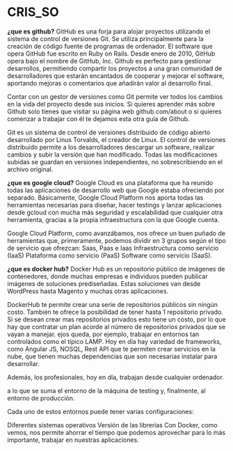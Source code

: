 # CRIS_SO
**¿que es github?**
GitHub es una forja para alojar proyectos utilizando el sistema de control de versiones Git. Se utiliza principalmente para la creación de código fuente de programas de ordenador. El software que opera GitHub fue escrito en Ruby on Rails. Desde enero de 2010, GitHub opera bajo el nombre de GitHub, Inc.
Github es perfecto para gestionar desarrollos, permitiendo compartir los proyectos a una gran comunidad de desarrolladores que estarán encantados de cooperar y mejorar el software, aportando mejoras o comentarios que añadirán valor al desarrollo final.

Contar con un gestor de versiones como Git permite ver todos los cambios en la vida del proyecto desde sus inicios.
Si quieres aprender más sobre Github solo tienes que visitar su página web github.com/about o si quieres comenzar a trabajar con él te dejamos esta otra guía de Github.

Git es un sistema de control de versiones distribuido de código abierto desarrollado por Linus Torvalds, el creador de Linux.
El control de versiones distribuido permite a los desarrolladores descargar un software, realizar cambios y subir la versión que han modificado. Todas las modificaciones subidas se guardan en versiones independientes, no sobrescribiendo en el archivo original.


**¿que es google cloud?**
Google Cloud es una plataforma que ha reunido todas las aplicaciones de desarrollo web que Google estaba ofreciendo por separado. 
Básicamente, Google Cloud Platform nos aporta todas las herramientas necesarias para diseñar, hacer testings y lanzar aplicaciones desde gcloud con mucha más seguridad y escalabilidad que cualquier otra herramienta, gracias a la propia infraestructura con la que Google cuenta.

Google Cloud Platform, como avanzábamos, nos ofrece un buen puñado de herramientas que, primeramente, podemos dividir en 3 grupos según el tipo de servicio que ofrezcan: Saas, Paas e Iaas
Infraestructura como servicio (IaaS)
Plataforma como servicio (PaaS)
Software como servicio (SaaS).



**¿que es docker hub?**
Docker Hub es un repositorio público de imágenes de contenedores, donde muchas empresas e individuos pueden publicar imágenes de soluciones prediseñadas. Estas soluciones van desde WordPress hasta Magento y muchas otras aplicaciones.

DockerHub te permite crear una serie de repositorios públicos sin ningún costo. También te ofrece la posibilidad de tener hasta 1 repositorio privado. Si se desean crear mas repositorios privados esto tiene un costo, por lo que hay que contratar un plan acorde al número de repositorios privados que se vayan a manejar.
ejos queda, por ejemplo, trabajar en entornos tan controlados como el típico LAMP. Hoy en día hay variedad de frameworks, como Angular JS, NOSQL, Rest API que te permiten crear servicios en la nube, que tienen muchas dependencias que son necesarias instalar para desarrollar.

Además, los profesionales, hoy en día, trabajan desde cualquier ordenador.

a lo que se suma el entorno de la máquina de testing y, finalmente, al entorno de producción.

Cada uno de estos entornos puede tener varias configuraciones:

Diferentes sistemas operativos
Versión de las librerías
Con Docker, como vemos, nos permite ahorrar el tiempo que podemos aprovechar para lo más importante, trabajar en nuestras aplicaciones.


